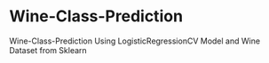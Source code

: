 # Wine-Class-Prediction
Wine-Class-Prediction Using LogisticRegressionCV Model and Wine Dataset from Sklearn
